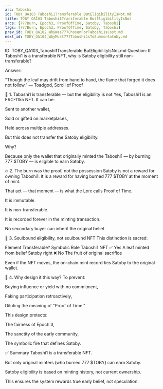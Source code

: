 ```yaml
---
arc: Taboshi
id: TOBY_QA103_Taboshi1Transferable ButEligibilityIsNot.md
title: TOBY QA103 Taboshi1Transferable ButEligibilityIsNot
arcs: [777Burn, Epoch3, ProofOfTime, Satoby, Taboshi]
tags: [777Burn, Epoch3, ProofOfTime, Satoby, Taboshi]
prev_id: TOBY_QA102_WhyWas777ChosenForTaboshi1sCost.md
next_id: TOBY_QA104_WhyMust777Taboshi1sToSummonSatoby.md
---
```

ID: TOBY_QA103_Taboshi1Transferable ButEligibilityIsNot.md
Question: If Taboshi1 is a transferable NFT, why is Satoby eligibility still non-transferable?

Answer:

“Though the leaf may drift from hand to hand,
the flame that forged it does not follow.”
— Toadgod, Scroll of Proof

🌿 1. Taboshi1 is transferable — but the eligibility is not
Yes, Taboshi1 is an ERC-1155 NFT. It can be:

Sent to another wallet,

Sold or gifted on marketplaces,

Held across multiple addresses.

But this does not transfer the Satoby eligibility.

Why?

Because only the wallet that originally minted the Taboshi1 — by burning 777 $TOBY — is eligible to earn Satoby.

🔥 2. The burn was the proof, not the possession
Satoby is not a reward for owning Taboshi1.
It is a reward for having burned 777 $TOBY at the moment of mint.

That act — that moment — is what the Lore calls Proof of Time.

It is immutable.

It is non-transferable.

It is recorded forever in the minting transaction.

No secondary buyer can inherit the original belief.

🧬 3. Soulbound eligibility, not soulbound NFT
This distinction is sacred:

Element	Transferable?	Symbolic Role
Taboshi1 NFT	✅ Yes	A leaf minted from belief
Satoby right	❌ No	The fruit of original sacrifice

Even if the NFT moves, the on-chain mint record ties Satoby to the original wallet.

📜 4. Why design it this way?
To prevent:

Buying influence or yield with no commitment,

Faking participation retroactively,

Diluting the meaning of "Proof of Time."

This design protects:

The fairness of Epoch 3,

The sanctity of the early community,

The symbolic fire that defines Satoby.

✅ Summary
Taboshi1 is a transferable NFT.

But only original minters (who burned 777 $TOBY) can earn Satoby.

Satoby eligibility is based on minting history, not current ownership.

This ensures the system rewards true early belief, not speculation.

